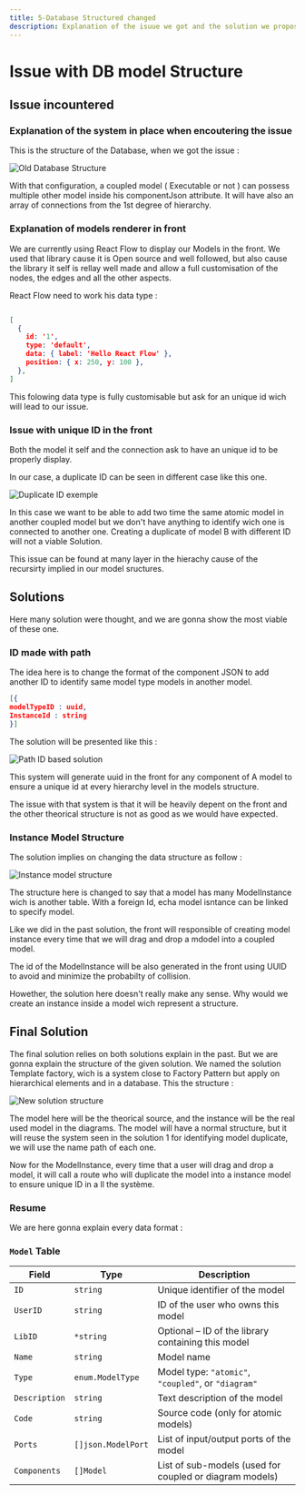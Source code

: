 ```yaml
---
title: 5-Database Structured changed
description: Explanation of the isuue we got and the solution we propose
---
```


# Issue with DB model Structure 

## Issue incountered

### Explanation of the system in place when encoutering the issue

This is the structure of the Database, when we got the issue :

![Old Database Structure](../../../assets/oldDB.svg)

With that configuration, a coupled model ( Executable or not ) can possess multiple other model inside his componentJson attribute.
It will have also an array of connections from the 1st degree of hierarchy.

### Explanation of models renderer in front 

We are currently using React Flow to display our Models in the front. We used that library cause it is Open source and well followed, but also cause the library it self is rellay well made and allow a full customisation of the nodes, the edges and all the other aspects.

React Flow need to work his data type :

```json

[
  {
    id: '1',
    type: 'default',
    data: { label: 'Hello React Flow' },
    position: { x: 250, y: 100 },
  },
]

```

This folowing data type is fully customisable but ask for an unique id wich will lead to our issue.

### Issue with unique ID in the front

Both the model it self and the connection ask to have an unique id to be properly display.

In our case, a duplicate ID can be seen in different case like this one.

![Duplicate ID exemple ](../../../assets/duplicate_id_exemple.svg)

In this case we want to be able to add two time the same atomic model in another coupled model but we don't have anything to identify wich one is connected to another one. Creating a duplicate of model B with different ID will not a viable Solution.

This issue can be found at many layer in the hierachy cause of the recursirty implied in our model sructures.

## Solutions

Here many solution were thought, and we are gonna show the most viable of these one.

### ID made with path

The idea here is to change the format of the component JSON to add another ID to identify same model type models in another model.

```json 
[{
modelTypeID : uuid,
InstanceId : string
}]
```

The solution will be presented like this : 

![Path ID based solution](../../../assets/path_id_solution.svg)

This system will generate uuid in the front for any component of A model to ensure a unique id at every hierarchy level in the models structure.

The issue with that system is that it will be heavily depent on the front and the other theorical structure is not as good as we would have expected.

### Instance Model Structure

The solution implies on changing the data structure as follow : 

![Instance model structure](../../../assets/model_instance_structure.svg)

The structure here is changed to say that a model has many ModelInstance wich is another table. With a foreign Id, echa model isntance can be linked to specify model. 

Like we did in the past solution, the front will responsible of creating model instance every time that we will drag and drop a mdodel into a coupled model.

The id of the ModelInstance will be also generated in the front using UUID to avoid and minimize the probabilty of collision.

Howether, the solution here doesn't really make any sense. Why would we create an instance inside a model wich represent a structure.

## Final Solution 

The final solution relies on both solutions explain in the past. But we are gonna explain the structure of the given solution. We named the solution Template factory, wich is a system close to Factory Pattern but apply on hierarchical elements and in a database.
This the structure :

![New solution structure](../../../assets/newsolution.svg)

The model here will be the theorical source, and the instance will be the real used model in the diagrams. The model will have a normal structure, but it will reuse the system seen in the solution 1 for identifying model duplicate, we will use the name path of each one.

Now for the ModelInstance, every time that a user will drag and drop a model, it will call a route who will duplicate the model into a instance model to ensure unique ID in a ll the système.

### Resume

We are here gonna explain every data format :

### `Model` Table

| Field         | Type               | Description |
|---------------|--------------------|-------------|
| `ID`          | `string`           | Unique identifier of the model |
| `UserID`      | `string`           | ID of the user who owns this model |
| `LibID`       | `*string`          | Optional – ID of the library containing this model |
| `Name`        | `string`           | Model name |
| `Type`        | `enum.ModelType`   | Model type: `"atomic"`, `"coupled"`, or `"diagram"` |
| `Description` | `string`           | Text description of the model |
| `Code`        | `string`           | Source code (only for atomic models) |
| `Ports`       | `[]json.ModelPort` | List of input/output ports of the model |
| `Components`  | `[]Model`          | List of sub-models (used for coupled or diagram models) |

